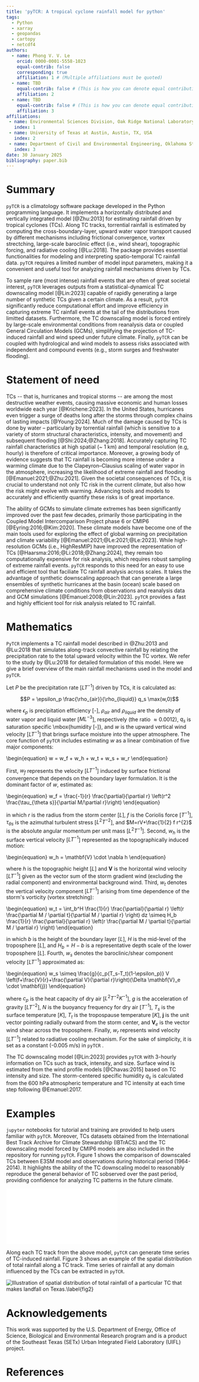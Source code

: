 ```yaml
---
title: 'pyTCR: A tropical cyclone rainfall model for python'
tags:
  - Python
  - xarray
  - geopandas
  - cartopy
  - netcdf4
authors:
  - name: Phong V. V. Le
    orcid: 0000-0001-5558-1023
    equal-contrib: false
    corresponding: true
    affiliation: 1 # (Multiple affiliations must be quoted)
  - name: TBD
    equal-contrib: false # (This is how you can denote equal contributions between multiple authors)
    affiliation: 2
  - name: TBD
    equal-contrib: false # (This is how you can denote equal contributions between multiple authors)
    affiliation: 3    
affiliations:
 - name: Environmental Sciences Division, Oak Ridge National Laboratory, Oak Ridge, TN, USA
   index: 1
 - name: University of Texas at Austin, Austin, TX, USA 
   index: 2
 - name: Department of Civil and Environmental Engineering, Oklahoma State University, OK, USA
   index: 3
date: 30 January 2025
bibliography: paper.bib
---
```


# Summary
`pyTCR` is a climatology software package developed in the Python programming language.
It implements a horizontally distributed and vertically integrated model [@Zhu:2013] for estimating rainfall driven by tropical cyclones (TCs). Along TC tracks, torrential rainfall is estimated by computing the cross-boundary-layer, upward water vapor transport caused by different mechanisms including frictional convergence, vortex strectching, large-scale baroclinic effect (i.e., wind shear), topographic forcing, and radiative cooling [@Lu:2018]. The package provides essential functionalities for modeling and interpreting spatio-temporal TC rainfall data. `pyTCR` requires a limited number of model input parameters, making it a convenient and useful tool for analyzing rainfall mechanisms driven by TCs.

To sample rare (most intense) rainfall events that are often of great societal interest, `pyTCR` leverages outputs from a statistical-dynamical TC downscaling model [@Lin:2023] capable of rapidly generating a large number of synthetic TCs given a certain climate. As a result, `pyTCR` significantly reduce computational effort and improve efficiency in capturing extreme TC rainfall events at the tail of the distributions from limitted datasets. Furthermore, the TC downscaling model is forced entirely by large-scale environmental conditions from reanalysis data or coupled General Circulation Models (GCMs), simplifying the projection of TC-induced rainfall and wind speed under future climate. Finally, `pyTCR` can be coupled with hydrological and wind models to assess risks associated with independent and compound events (e.g., storm surges and freshwater flooding).


# Statement of need
TCs -- that is, hurricanes and tropical storms -- are among the most destructive weather events, causing massive economic and human losses worldwide each year [@Krichene:2023]. In the United States, hurricanes even trigger a surge of deaths long after the storms through complex chains of lasting impacts [@Young:2024]. Much of the damage caused by TCs is done by water – particularly by torrential rainfall (which is sensitive to a variety of storm structural characteristics, intensity, and movement) and subsequent flooding [@Shi:2024;@Zhang:2018]. Accurately capturing TC rainfall characteristics at high spatial (~ 1 km) and temporal resolution (e.g, hourly) is therefore of critical importance. Moreover, a growing body of evidence suggests that TC rainfall is becoming more intense under a warming climate due to the Clapeyron–Clausius scaling of water vapor in the atmosphere, increasing the likelihood of extreme rainfall and flooding [@Emanuel:2021;@Zhu:2021]. Given the societal consequences of TCs, it is crucial to understand not only TC risk in the current climate, but also how the risk might evolve with warming. Advancing tools and models to accurately and efficiently quantify these risks is of great importance.

The ability of GCMs to simulate climate extremes has been significantly improved over the past few decades, primarily those participating in the Coupled Model Intercomparison Project phase 6 or CMIP6 [@Eyring:2016;@Kim:2020]. These climate models have become one of the main tools used for exploring the effect of global warming on precipitation and climate variability [@Emanuel:2021;@Le:2021;@Le:2023]. While high-resolution GCMs (i.e., HighResMIP) have improved the representation of TCs [@Haarsma:2016;@Li:2018;@Zhang:2024], they remain too computationally expensive for risk analysis, which requires robust sampling of extreme rainfall events. `pyTCR` responds to this need for an easy to use and efficient tool that faciliate TC rainfall analysis across scales. It takes the advantage of synthetic downscaling approach that can generate a large ensembles of synthetic hurricanes at the basin (ocean) scale based on comprehensive climate conditions from observations and reanalysis data and GCM simulations [@Emanuel:2008;@Lin:2023].
`pyTCR` provides a fast and highly efficient tool for risk analysis related to TC rainfall.


# Mathematics
`PyTCR` implements a TC rainfall model described in @Zhu:2013 and @Lu:2018 that simulates along-track convective rainfall by relating the precipitation rate to the total upward velocity within the TC vortex. We refer to the study by @Lu:2018 for detailed formulation of this model. Here we give a brief overview of the main rainfall mechanisms used in the model and `pyTCR`.

Let $P$ be the precipitation rate [$LT^{-1}$] driven by TCs, it is calculated as:

$$P = \epsilon_p \frac{\rho_{air}}{\rho_{liquid}} q_s \max(w,0)$$ 

where $\epsilon_p$ is precipitation efficiency [-], $\rho_{air}$ and $\rho_{liquid}$ are the density of water vapor and liquid water [$ML^{-3}$], respectively (the ratio $\approx 0.0012$), $q_s$ is saturation specific \mbox{humidity [-]}, and $w$ is the upward vertical wind velocity [$LT^{-1}$] that brings surface moisture into the upper atmosphere.
The core function of `pyTCR` includes estimating $w$ as a linear combination of five major components:

\begin{equation}
w = w_f + w_h + w_t + w_s + w_r
\end{equation}

First, $w_f$ represents the velocity [$LT^{-1}$] induced by surface frictional convergence that depends on the boundary layer formulation. It is the dominant factor of $w$, estimated as:

\begin{equation}
w_f = \frac{-1}{r} \frac{\partial}{\partial r} \left(r^2 \frac{\tau_{\theta s}}{\partial M/\partial r}\right)
\end{equation}

in which $r$ is the radius from the storm center [$L$], $f$ is the Coriolis force [$T^{-1}$], $\tau_{\theta s}$ is the azimuthal turbulent stress [$L^{2}T^{-2}$], and $M=rV+\frac{1}{2} f r^{2}$ is the absolute angular momentum per unit mass [$L^2T^{-1}$]. Second, $w_h$ is the surface vertical velocity [$LT^{-1}$] represented as the topographically induced motion:

\begin{equation}
w_h = \mathbf{V} \cdot \nabla h
\end{equation}

where $h$ is the topographic height [$L$] and $\mathbf{V}$ is the horizontal wind velocity [$LT^{-1}$] given as the vector sum of the storm gradient wind (excluding the radial component) and environmental background wind. 
Third, $w_t$ denotes the vertical velocity component [$LT^{-1}$] arising from time dependence of the storm's vorticity (vortex stretching):

\begin{equation}
w_t = \int_b^H \frac{1}{r} \frac{\partial}{\partial r} \left(r \frac{\partial M / \partial t}{\partial M / \partial r} \right) dz \simeq H_b \frac{1}{r} \frac{\partial}{\partial r} \left(r \frac{\partial M / \partial t}{\partial M / \partial r} \right)
\end{equation}

in which $b$ is the height of the boundary layer [$L$], $H$ is the mid-level of the troposphere [$L$], and $H_b = H-b$ is a representative depth scale of the lower troposphere [$L$].
Fourth, $w_s$ denotes the baroclinic/shear component velocity [$LT^{-1}$] approximated as:

\begin{equation}
w_s \simeq \frac{g}{c_p(T_s-T_t)(1-\epsilon_p)} V \left(f+\frac{V}{r}+\frac{\partial V}{\partial r}\right)(\Delta \mathbf{V}_e \cdot \mathbf{j})
\end{equation}

where $c_p$ is the heat capacity of dry air [$L^{2}T^{-2}K^{-1}$], $g$ is the acceleration of gravity [$LT^{-2}$], $N$ is the buoyancy frequency for dry air [$T^{-1}$], $T_s$ is the surface temperature [$K$], $T_t$ is the tropospause temperature [$K$], $\mathbf{j}$ is the unit vector pointing radially outward from the storm center, and $\mathbf{V}_e$ is the vector wind shear across the troposphere. Finally, $w_r$ represents wind velocity [$LT^{-1}$] related to radiative cooling mechanism. For the sake of simplicity, it is set as a constant (-0.005 m/s) in `pyTCR` .

The TC downscaling model [@Lin:2023] provides `pyTCR` with 3-hourly information on TCs such as track, intensity, and size. Surface wind is estimated from the wind profile models [@Chavas:2015] based on TC intensity and size.
The storm-centered specific humidity $q_s$ is calculated from the 600 hPa atmospheric temperature and TC intensity at each time step following @Emanuel:2017.

# Examples
`jupyter` notebooks for tutorial and training are provided to help users familiar with `pyTCR`. 
Moreover, TCs datasets obtained from the International Best Track Archive for Climate Stewardship (IBTrACS) and the TC downscaling model forced by CMIP6 models are also included in the repository for running `pyTCR`. 
Figure 1 shows the comparison of downscaled TCs between E3SM model and observations during historical period (1964-2014).
It highlights the ability of the TC downscaling model to reasonably reproduce the general behavior of TC sobserved over the past period, providing confidence for analyzing TC patterns in the future climate.

![(Top) Tracks of 200 tropical cyclones in the North Atlantic. Color lines indicates wind speed and tracks that landfall in Texas.(Bottom) Mean power dissipation index (PDI) per $2^{\circ} \times 2^{\circ}$ box per year. Plot was generated using `ex1_tropical_cyclone_tracks.ipynb` in the repo.\label{fig1}](Fig1.pdf)

Along each TC track from the above model, `pyTCR` can generate time series of TC-induced rainfall. 
Figure 3 shows an example of the spatial distribution of total rainfall along a TC track. Time series of rainfall at any domain influenced by the TCs can be extracted in `pyTCR`.

![Illustration of spatial distribution of total rainfall of a particular TC that makes landfall on Texas.\label{fig2}](Fig2.png)


# Acknowledgements
This work was supported by the U.S. Department of Energy, Office of Science, Biological and Environmental Research program and is a product of the Southeast Texas (SETx) Urban Integrated Field Laboratory (UIFL) project.

# References